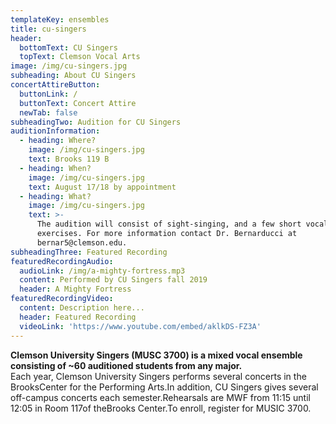 ```yaml
---
templateKey: ensembles
title: cu-singers
header:
  bottomText: CU Singers
  topText: Clemson Vocal Arts
image: /img/cu-singers.jpg
subheading: About CU Singers
concertAttireButton:
  buttonLink: /
  buttonText: Concert Attire
  newTab: false
subheadingTwo: Audition for CU Singers
auditionInformation:
  - heading: Where?
    image: /img/cu-singers.jpg
    text: Brooks 119 B
  - heading: When?
    image: /img/cu-singers.jpg
    text: August 17/18 by appointment
  - heading: What?
    image: /img/cu-singers.jpg
    text: >-
      The audition will consist of sight-singing, and a few short vocal
      exercises. For more information contact Dr. Bernarducci at
      bernar5@clemson.edu.
subheadingThree: Featured Recording
featuredRecordingAudio:
  audioLink: /img/a-mighty-fortress.mp3
  content: Performed by CU Singers fall 2019
  header: A Mighty Fortress
featuredRecordingVideo:
  content: Description here...
  header: Featured Recording
  videoLink: 'https://www.youtube.com/embed/aklkDS-FZ3A'
---
```

**Clemson University Singers (MUSC 3700) is a mixed vocal ensemble consisting of ~60 auditioned students from any major.**\
Each year, Clemson University Singers performs several concerts in the BrooksCenter for the Performing Arts.In addition, CU Singers gives several off-campus concerts each semester.Rehearsals are MWF from 11:15 until 12:05 in Room 117of theBrooks Center.To enroll, register for MUSIC 3700.
